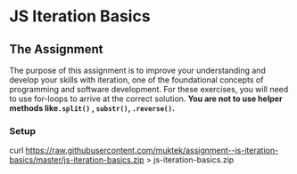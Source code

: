 # JS Iteration Basics

## The Assignment

The purpose of this assignment is to improve your understanding and develop your skills with iteration, one of the foundational concepts of programming and software development. For these exercises, you will need to use for-loops to arrive at the correct solution. **You are not to use helper methods like`.split()` , `substr()`, `.reverse()`.**


### Setup
curl https://raw.githubusercontent.com/muktek/assignment--js-iteration-basics/master/js-iteration-basics.zip > js-iteration-basics.zip
